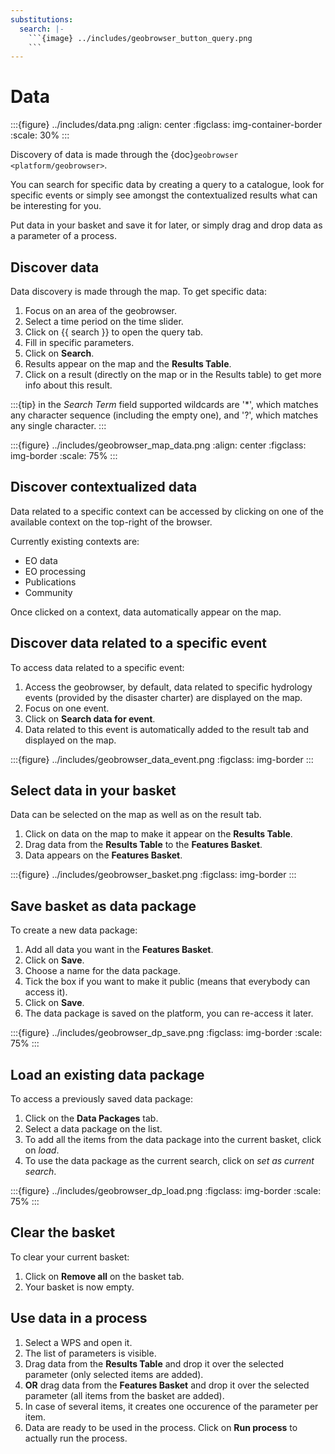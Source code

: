 ```yaml
---
substitutions:
  search: |-
    ```{image} ../includes/geobrowser_button_query.png
    ```
---
```


# Data

:::{figure} ../includes/data.png
:align: center
:figclass: img-container-border
:scale: 30%
:::

Discovery of data is made through the {doc}`geobrowser <platform/geobrowser>`.

You can search for specific data by creating a query to a catalogue, look for specific events or simply see amongst the contextualized results what can be interesting for you.

Put data in your basket and save it for later, or simply drag and drop data as a parameter of a process.

## Discover data

Data discovery is made through the map. To get specific data:

1. Focus on an area of the geobrowser.
2. Select a time period on the time slider.
3. Click on {{ search }} to open the query tab.
4. Fill in specific parameters.
5. Click on **Search**.
6. Results appear on the map and the **Results Table**.
7. Click on a result (directly on the map or in the Results table) to get more info about this result.

:::{tip}
in the *Search Term* field supported wildcards are '\*', which matches any character sequence (including the empty one), and '?', which matches any single character.
:::

:::{figure} ../includes/geobrowser_map_data.png
:align: center
:figclass: img-border
:scale: 75%
:::

## Discover contextualized data

Data related to a specific context can be accessed by clicking on one of the available context on the top-right of the browser.

Currently existing contexts are:

- EO data
- EO processing
- Publications
- Community

Once clicked on a context, data automatically appear on the map.

## Discover data related to a specific event

To access data related to a specific event:

1. Access the geobrowser, by default, data related to specific hydrology events (provided by the disaster charter) are displayed on the map.
2. Focus on one event.
3. Click on **Search data for event**.
4. Data related to this event is automatically added to the result tab and displayed on the map.

:::{figure} ../includes/geobrowser_data_event.png
:figclass: img-border
:::

## Select data in your basket

Data can be selected on the map as well as on the result tab.

1. Click on data on the map to make it appear on the **Results Table**.
2. Drag data from the **Results Table** to the **Features Basket**.
3. Data appears on the **Features Basket**.

:::{figure} ../includes/geobrowser_basket.png
:figclass: img-border
:::

## Save basket as data package

To create a new data package:

1. Add all data you want in the **Features Basket**.
2. Click on **Save**.
3. Choose a name for the data package.
4. Tick the box if you want to make it public (means that everybody can access it).
5. Click on **Save**.
6. The data package is saved on the platform, you can re-access it later.

:::{figure} ../includes/geobrowser_dp_save.png
:figclass: img-border
:scale: 75%
:::

## Load an existing data package

To access a previously saved data package:

1. Click on the **Data Packages** tab.
2. Select a data package on the list.
3. To add all the items from the data package into the current basket, click on *load*.
4. To use the data package as the current search, click on *set as current search*.

:::{figure} ../includes/geobrowser_dp_load.png
:figclass: img-border
:scale: 75%
:::

## Clear the basket

To clear your current basket:

1. Click on **Remove all** on the basket tab.
2. Your basket is now empty.

## Use data in a process

1. Select a WPS and open it.
2. The list of parameters is visible.
3. Drag data from the **Results Table** and drop it over the selected parameter (only selected items are added).
4. **OR** drag data from the **Features Basket** and drop it over the selected parameter (all items from the basket are added).
5. In case of several items, it creates one occurence of the parameter per item.
6. Data are ready to be used in the process. Click on **Run process** to actually run the process.
